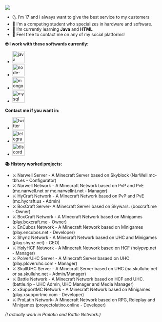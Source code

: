 ![](https://pbs.twimg.com/profile_banners/3072209228/1611217201/1500x500)

- 🌜 I'm 17 and i always want to give the best service to my customers
- 🏦 I'm a computing student who specializes in hardware and software.
- 🤔 I’m currently learning **Java** and **HTML** 
- 💬 Feel free to contact me on any of my social platforms!

**🤓 I work with these softwards currently:**
* [<img src='https://cdn.jsdelivr.net/npm/simple-icons@3.0.1/icons/java.svg' alt='java' height='40'>](luucay_)
* [<img src='https://cdn.jsdelivr.net/npm/simple-icons@3.0.1/icons/node-dot-js.svg' alt='node-dot-js' height='40'>](luucay_) 
* [<img src='https://cdn.jsdelivr.net/npm/simple-icons@3.0.1/icons/mongodb.svg' alt='mongodb' height='40'>](luucay_)
* [<img src='https://cdn.jsdelivr.net/npm/simple-icons@3.0.1/icons/mysql.svg' alt='mysql' height='40'>](luucay_)  

**Contact me if you want in:**

* [<img src='https://cdn.jsdelivr.net/npm/simple-icons@3.0.1/icons/twitter.svg' alt='twitter' height='40'>](https://twitter.com/luucay_)
* [<img src='https://cdn.jsdelivr.net/npm/simple-icons@3.0.1/icons/telegram.svg' alt='telegram' height='40'>](https://t.me/@luucay_)  
* [<img src='https://cdn.jsdelivr.net/npm/simple-icons@3.0.1/icons/discord.svg' alt='discord' height='40'>](luca.#8522)  

**📚 History worked projects:**
- ⚔ Narwell Server - A Minecraft Server based on Skyblock (NarWell.mc-tbh.es - Configurator)
- ⚔ Narwell Network - A Minecraft Network based on PvP and PvE (mc.narwell.net or mc.narwellnt.net - Manager)
- ⚔ HyCraft Network - A Minecraft Network based on PvP and PvE (mc.hycraft.us - Admin)
- ⚔ BoxCraft Server- A Minecraft Server based on Skywars. (boxcraft.me - Owner)
- ⚔ BoxCraft Network - A Minecraft Network based on Minigames (play.boxcraft.me - Owner)
- ⚔ EnCubos Network - A Minecraft Network based on Minigames (play.encubos.net - Developer)
- ⚔ Shynz Network - A Minecraft Network based on UHC and Minigames (play.shynz.net) - CEO)
- ⚔ HolyHCF Network - A Minecraft Network based on HCF (holypvp.net - Manager)
- ⚔ PolverUHC Server - A Minecraft Server basaed on UHC (play.ploveruhc.com - Manager)
- ⚔ SkullUHC Server - A Minecraft Server based on UHC (na.skulluhc.net or sa.skulluhc.net - Admin/Manager)
- ⚔ Battle Network - A Minecraft Network based on HCF and UHC. (battle.rip - UHC Admin, UHC Manager and Media Manager)
- ⚔ xSupportMC Network - A Minecraft Network based on Minigames (play.xsupportmc.com - Developer)
- ⚔ ProLatin Network- A Minecraft Network based on RPG, Roleplay and Minigames (proyectolatino.online - Developer)

*(I actually work in Prolatin and Battle Network.)*
